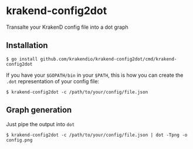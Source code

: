 # krakend-config2dot
Transalte your KrakenD config file into a dot graph

## Installation

```
$ go install github.com/krakendio/krakend-config2dot/cmd/krakend-config2dot
```

If you have your `$GOPATH/bin` in your `$PATH`, this is how you can create the `.dot` representation of your config file:

```
$ krakend-config2dot -c /path/to/your/config/file.json
```

## Graph generation

Just pipe the output into `dot`

```
$ krakend-config2dot -c /path/to/your/config/file.json | dot -Tpng -o config.png
```
